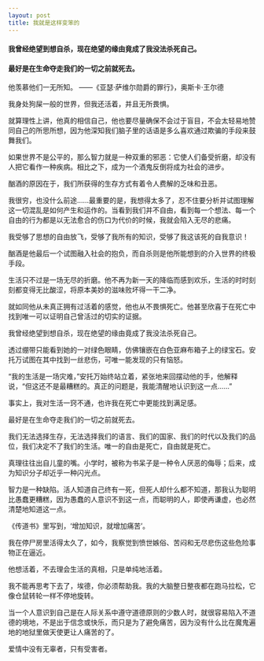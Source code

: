 ```yaml
---
layout: post
title: 我就是这样变笨的
---
```

#### 我曾经绝望到想自杀，现在绝望的缘由竟成了我没法杀死自己。
#### 最好是在生命夺走我们的一切之前就死去。
<!-- more -->
他羡慕他们一无所知。 ——《亚瑟·萨维尔勋爵的罪行》，奥斯卡·王尔德

我身处狗屎一般的世界，但我还活着，并且无所畏惧。

就算理性上讲，他真的相信自己，他也要尽量确保不会过于盲目，不会太轻易地赞同自己的所思所想，因为他深知我们脑子里的话语是多么喜欢通过欺骗的手段来鼓舞我们。

如果世界不是公平的，那么智力就是一种双重的邪恶：它使人们备受折磨，却没有人把它看作一种疾病。相比之下，成为一个酒鬼反倒将成为社会的进步。

酗酒的原因在于，我们所获得的生存方式有着令人费解的乏味和丑恶。

我很穷，也没什么前途……最重要的是，我想得太多了，忍不住要分析并试图理解这一切混乱是如何产生和运作的。当看到我们并不自由，看到每一个想法、每一个自由的行为都是以无法愈合的伤口为代价的时候，我就会陷入无尽的悲痛。

我受够了思想的自由放飞，受够了我所有的知识，受够了我这该死的自我意识！

酗酒是他最后一个试图融入社会的抱负，而自杀则是他所能想到的介入世界的终极手段。

生活只不过是一场无尽的折磨。他不再为新一天的降临而感到欢乐，生活的时时刻刻都变得无比酸涩，将原本美妙的滋味败坏得一干二净。

就如同他从未真正拥有过活着的感觉，他也从不畏惧死亡。他甚至欣喜于在死亡中找到唯一可以证明自己曾活过的切实的证据。

我曾经绝望到想自杀，现在绝望的缘由竟成了我没法杀死自己。

透过绷带只能看到她的一对绿色眼睛，仿佛镶嵌在白色亚麻布箱子上的绿宝石。安托万试图在其中找到一丝悲伤，可唯一能发现的只有恼怒。

“我的生活是一场灾难，”安托万始终站立着，紧张地来回摆动他的手，他解释说，“但这还不是最糟糕的。真正的问题是，我能清醒地认识到这一点……”

事实上，我对生活一窍不通，也许我在死亡中更能找到满足感。

最好是在生命夺走我们的一切之前就死去。

我们无法选择生存，无法选择我们的语言、我们的国家、我们的时代以及我们的品位，我们决定不了我们的生活。唯一的自由是死亡，自由就是死亡。

真理往往出自儿童的嘴。小学时，被称为书呆子是一种令人厌恶的侮辱；后来，成为知识分子却近乎一种闪光点。

智力是一种缺陷。活人知道自己终有一死，但死人却什么都不知道，那我认为聪明比愚蠢更糟糕，因为愚蠢的人意识不到这一点，而聪明的人，即使再谦虚，也必然清楚地知道这一点。

《传道书》里写到，‘增加知识，就增加痛苦’。

我在停尸房里活得太久了，如今，我察觉到愤世嫉俗、苦闷和无尽悲伤这些危险事物正在逼近。

他想活着，不去理会生活的真相，只是单纯地活着。

我不能再思考下去了，埃德，你必须帮助我。我的大脑整日整夜都在跑马拉松，它像仓鼠转轮一样不停地旋转。

当一个人意识到自己是在人际关系中遵守道德原则的少数人时，就很容易陷入不道德的境地，不是出于信念或快乐，而只是为了避免痛苦，因为没有什么比在魔鬼遍地的地狱里做天使更让人痛苦的了。

爱情中没有无辜者，只有受害者。